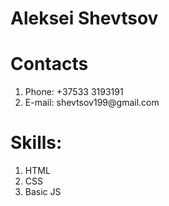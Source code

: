 <!DOCTYPE html>
<html lang="ru">

<head>
    <meta charset="UTF-8">
    <title>Aleksei Shevtsov</title>
</head>

<body>
    <h1> Aleksei Shevtsov</h1>
    <h1> Contacts</h1>
    <ol>
        <li>Phone: +37533 3193191</li>
        <li>E-mail: shevtsov199@gmail.com</li>
    </ol>
    <h1> Skills:</h1>
    <ol>
        <li>HTML</li>
        <li>CSS</li>
        <li>Basic JS</li>
    </ol>
</body>
</html>
